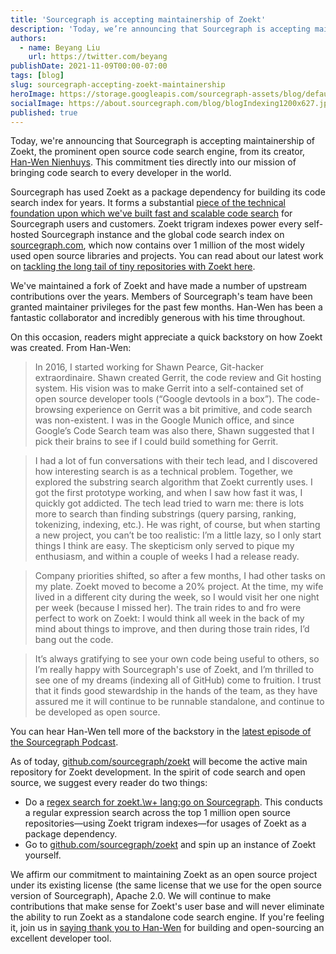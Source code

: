 ```yaml
---
title: 'Sourcegraph is accepting maintainership of Zoekt'
description: 'Today, we’re announcing that Sourcegraph is accepting maintainership of Zoekt, the prominent open source code search engine, from its creator, Han-Wen Nienhuys. This commitment ties directly into our mission of bringing code search to every developer in the world.'
authors:
  - name: Beyang Liu
    url: https://twitter.com/beyang
publishDate: 2021-11-09T00:00-07:00
tags: [blog]
slug: sourcegraph-accepting-zoekt-maintainership
heroImage: https://storage.googleapis.com/sourcegraph-assets/blog/default_hero_social.png
socialImage: https://about.sourcegraph.com/blog/blogIndexing1200x627.jpg
published: true
---
```


Today, we're announcing that Sourcegraph is accepting maintainership of Zoekt, the prominent open source code search engine, from its creator, [Han-Wen Nienhuys](https://github.com/hanwen). This commitment ties directly into our mission of bringing code search to every developer in the world.

Sourcegraph has used Zoekt as a package dependency for building its code search index for years. It forms a substantial [piece of the technical foundation upon which we've built fast and scalable code search](https://about.sourcegraph.com/blog/zoekt-memory-optimizations-for-sourcegraph-cloud/) for Sourcegraph users and customers. Zoekt trigram indexes power every self-hosted Sourcegraph instance and the global code search index on [sourcegraph.com](https://sourcegraph.com/search), which now contains over 1 million of the most widely used open source libraries and projects. You can read about our latest work on [tackling the long tail of tiny repositories with Zoekt here](https://about.sourcegraph.com/blog/tackling-the-long-tail-of-tiny-repos-with-shard-merging/).

We've maintained a fork of Zoekt and have made a number of upstream contributions over the years. Members of Sourcegraph's team have been granted maintainer privileges for the past few months. Han-Wen has been a fantastic collaborator and incredibly generous with his time throughout.

On this occasion, readers might appreciate a quick backstory on how Zoekt was created. From Han-Wen:

> In 2016, I started working for Shawn Pearce, Git-hacker extraordinaire. Shawn created Gerrit, the code review and Git hosting system. His vision was to make Gerrit into a self-contained set of open source developer tools (“Google devtools in a box”). The code-browsing experience on Gerrit was a bit primitive, and code search was non-existent. I was in the Google Munich office, and since Google’s Code Search team was also there, Shawn suggested that I pick their brains to see if I could build something for Gerrit.

> I had a lot of fun conversations with their tech lead, and I discovered how interesting search is as a technical problem. Together, we explored the substring search algorithm that Zoekt currently uses. I got the first prototype working, and when I saw how fast it was, I quickly got addicted. The tech lead tried to warn me: there is lots more to search than finding substrings (query parsing, ranking, tokenizing, indexing, etc.). He was right, of course, but when starting a new project, you can’t be too realistic: I’m a little lazy, so I only start things I think are easy. The skepticism only served to pique my enthusiasm, and within a couple of weeks I had a release ready.

> Company priorities shifted, so after a few months, I had other tasks on my plate. Zoekt moved to become a 20% project. At the time, my wife lived in a different city during the week, so I would visit her one night per week (because I missed her). The train rides to and fro were perfect to work on Zoekt: I would think all week in the back of my mind about things to improve, and then during those train rides, I’d bang out the code.

> It’s always gratifying to see your own code being useful to others, so I’m really happy with Sourcegraph's use of Zoekt, and I’m thrilled to see one of my dreams (indexing all of GitHub) come to fruition. I trust that it finds good stewardship in the hands of the team, as they have assured me it will continue to be runnable standalone, and continue to be developed as open source.

You can hear Han-Wen tell more of the backstory in the [latest episode of the Sourcegraph Podcast](https://about.sourcegraph.com/podcast/han-wen-nienhuys/).

As of today, [github.com/sourcegraph/zoekt](https://github.com/sourcegraph/zoekt) will become the active main repository for Zoekt development. In the spirit of code search and open source, we suggest every reader do two things:

- Do a [regex search for zoekt\.\w+ lang:go on Sourcegraph](https://sourcegraph.com/search?q=context:global+zoekt%5C.%5Cw%2B+lang:go+count:1000&patternType=regexp). This conducts a regular expression search across the top 1 million open source repositories—using Zoekt trigram indexes—for usages of Zoekt as a package dependency.
- Go to [github.com/sourcegraph/zoekt](https://github.com/google/zoekt) and spin up an instance of Zoekt yourself.

We affirm our commitment to maintaining Zoekt as an open source project under its existing license (the same license that we use for the open source version of Sourcegraph), Apache 2.0. We will continue to make contributions that make sense for Zoekt's user base and will never eliminate the ability to run Zoekt as a standalone code search engine. If you're feeling it, join us in [saying thank you to Han-Wen](https://twitter.com/nienhuys) for building and open-sourcing an excellent developer tool.

